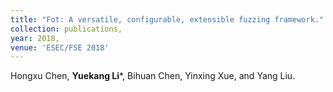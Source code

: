```yaml
---
title: "Fot: A versatile, configurable, extensible fuzzing framework."
collection: publications,
year: 2018,
venue: 'ESEC/FSE 2018'
---
```

Hongxu Chen, **Yuekang Li***, Bihuan Chen, Yinxing Xue, and Yang Liu.